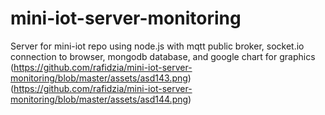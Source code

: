 # mini-iot-server-monitoring
Server for mini-iot repo using node.js with mqtt public broker, socket.io connection to browser, mongodb database, and google chart for graphics
(https://github.com/rafidzia/mini-iot-server-monitoring/blob/master/assets/asd143.png)
(https://github.com/rafidzia/mini-iot-server-monitoring/blob/master/assets/asd144.png)
